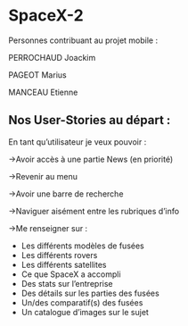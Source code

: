 # SpaceX-2

Personnes contribuant au projet mobile :

PERROCHAUD Joackim

PAGEOT Marius

MANCEAU Etienne

## Nos User-Stories au départ : 

En tant qu’utilisateur je veux pouvoir :

->Avoir accès à une partie News (en priorité)

->Revenir au menu

->Avoir une barre de recherche

->Naviguer aisément entre les rubriques d’info

->Me renseigner sur :
-	Les différents modèles de fusées
-	Les différents rovers
-	Les différents satellites
-	Ce que SpaceX a accompli
-	Des stats sur l’entreprise
-	Des détails sur les parties des fusées
-	Un/des comparatif(s) des fusées
-	Un catalogue d’images sur le sujet 























































































